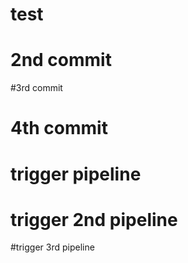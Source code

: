 # test
# 2nd commit
#3rd commit
# 4th commit
# trigger pipeline
# trigger 2nd pipeline
#trigger 3rd pipeline